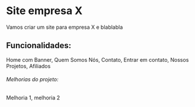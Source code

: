 # Site empresa X

Vamos criar um site para empresa X e blablabla

## Funcionalidades:

Home com Banner, Quem Somos Nós, Contato, Entrar em contato, Nossos Projetos, Afiliados

###### Melhorias do projeto:

Melhoria 1, melhoria 2